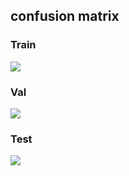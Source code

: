 ## confusion matrix

### Train
![](https://github.com/CHEERS-Hospital/drg_notebooks/blob/main/diabetic_retinopathy/confusion_matrices/train.png?raw=true)

### Val
![](https://github.com/CHEERS-Hospital/drg_notebooks/blob/main/diabetic_retinopathy/confusion_matrices/val.png?raw=true)

### Test
![](https://github.com/CHEERS-Hospital/drg_notebooks/blob/main/diabetic_retinopathy/confusion_matrices/test.png?raw=true)
